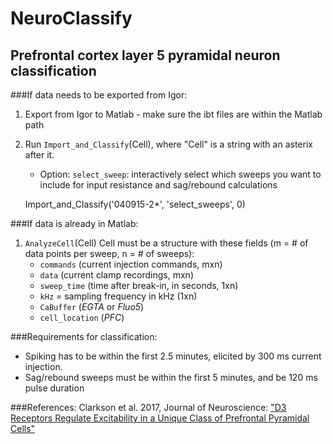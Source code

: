 # NeuroClassify

## Prefrontal cortex layer 5 pyramidal neuron classification

###If data needs to be exported from Igor:
1. Export from Igor to Matlab - make sure the ibt files are within the Matlab
   path 

2.  Run `Import_and_Classify`(Cell), where "Cell" is a string with an asterix
   after it.
    * Option: `select_sweep`: interactively select which sweeps you want to
      include for input resistance and sag/rebound calculations

    Import_and_Classify('040915-2*', 'select_sweeps', 0)

###If data is already in Matlab:
1. `AnalyzeCell`(Cell)
Cell must be a structure with these fields (m = # of data points per
sweep, n = # of sweeps):
    * `commands` (current injection commands, mxn)
    * `data` (current clamp recordings, mxn)
    * `sweep_time` (time after break-in, in seconds, 1xn)
    * `kHz` = sampling frequency in kHz (1xn)
    * `CaBuffer` (*EGTA* or *Fluo5*)
    * `cell_location` (*PFC*)

###Requirements for classification:
* Spiking has to be within the first 2.5 minutes, elicited by 300 ms current
  injection.
* Sag/rebound sweeps must be within the first 5 minutes, and be 120 ms pulse
  duration

###References:
Clarkson et al. 2017, Journal of Neuroscience: 
["D3 Receptors Regulate Excitability in a Unique Class of Prefrontal Pyramidal
Cells"](http://www.jneurosci.org/content/37/24/5846)
